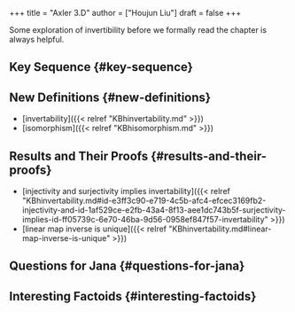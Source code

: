 +++
title = "Axler 3.D"
author = ["Houjun Liu"]
draft = false
+++

Some exploration of invertibility before we formally read the chapter is always helpful.


## Key Sequence {#key-sequence}


## New Definitions {#new-definitions}

-   [invertability]({{< relref "KBhinvertability.md" >}})
-   [isomorphism]({{< relref "KBhisomorphism.md" >}})


## Results and Their Proofs {#results-and-their-proofs}

-   [injectivity and surjectivity implies invertability]({{< relref "KBhinvertability.md#id-e3ff3c90-e719-4c5b-afc4-efcec3169fb2-injectivity-and-id-1af529ce-e2fb-43a4-8f13-aee1dc743b5f-surjectivity-implies-id-ff05739c-6e70-46ba-9d56-0958ef847f57-invertability" >}})
-   [linear map inverse is unique]({{< relref "KBhinvertability.md#linear-map-inverse-is-unique" >}})


## Questions for Jana {#questions-for-jana}


## Interesting Factoids {#interesting-factoids}